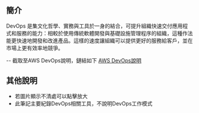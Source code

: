 ## 簡介
DevOps 是集文化哲學、實務與工具於一身的結合，可提升組織快速交付應用程式和服務的能力：相較於使用傳統軟體開發與基礎設施管理程序的組織，這種作法能更快速地開發和改進產品。這樣的速度讓組織可以提供更好的服務給客戶，並在市場上更有效率地競爭。

-- 截取至AWS DevOps說明，鏈結如下&#x20;
[AWS DevOps說明](https://aws.amazon.com/tw/devops/what-is-devops/)

## 其他說明
- 若圖片顯示不清處可以點擊放大
- 此筆記主要紀錄DevOps相關工具，不說明DevOps工作模式